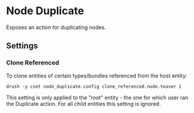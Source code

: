 # Node Duplicate

Exposes an action for duplicating nodes.

## Settings

### Clone Referenced

To clone entities of certain types/bundles referenced from the host entity:
```
drush -y cset node_duplicate.config clone_referenced.node.teaser 1
```

This setting is only applied to the "root" entity - the one for which user ran the Duplicate action. For all child entities this setting is ignored.
